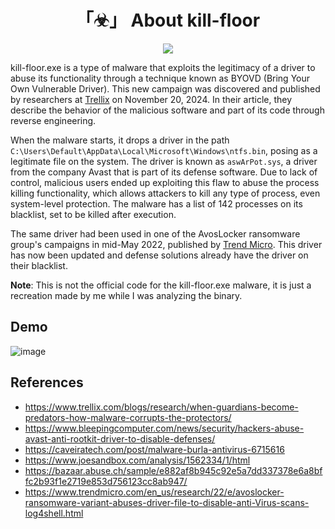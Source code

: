 <h1 align="center">「☣」 About kill-floor</h1>

<p align="center"><img src="https://github.com/user-attachments/assets/d4dbe1f0-2cea-42b2-af30-141e14b7bed0"></p>

kill-floor.exe is a type of malware that exploits the legitimacy of a driver to abuse its functionality through a technique known as BYOVD (Bring Your Own Vulnerable Driver). This new campaign was discovered and published by researchers at [Trellix](https://www.trellix.com/blogs/research/when-guardians-become-predators-how-malware-corrupts-the-protectors/) on November 20, 2024. In their article, they describe the behavior of the malicious software and part of its code through reverse engineering.

When the malware starts, it drops a driver in the path `C:\Users\Default\AppData\Local\Microsoft\Windows\ntfs.bin`, posing as a legitimate file on the system. The driver is known as `aswArPot.sys`, a driver from the company Avast that is part of its defense software. Due to lack of control, malicious users ended up exploiting this flaw to abuse the process killing functionality, which allows attackers to kill any type of process, even system-level protection. The malware has a list of 142 processes on its blacklist, set to be killed after execution.

The same driver had been used in one of the AvosLocker ransomware group's campaigns in mid-May 2022, published by [Trend Micro](https://www.trendmicro.com/en_us/research/22/e/avoslocker-ransomware-variant-abuses-driver-file-to-disable-anti-Virus-scans-log4shell.html). This driver has now been updated and defense solutions already have the driver on their blacklist.

**Note**: This is not the official code for the kill-floor.exe malware, it is just a recreation made by me while I was analyzing the binary.

## Demo

![image](https://github.com/user-attachments/assets/bbf1b851-6950-471e-b881-8b0e6c05f0b6)

## References

* https://www.trellix.com/blogs/research/when-guardians-become-predators-how-malware-corrupts-the-protectors/
* https://www.bleepingcomputer.com/news/security/hackers-abuse-avast-anti-rootkit-driver-to-disable-defenses/
* https://caveiratech.com/post/malware-burla-antivirus-6715616
* https://www.joesandbox.com/analysis/1562334/1/html
* https://bazaar.abuse.ch/sample/e882af8b945c92e5a7dd337378e6a8bffc2b93f1e2719e853d756123cc8ab947/
* https://www.trendmicro.com/en_us/research/22/e/avoslocker-ransomware-variant-abuses-driver-file-to-disable-anti-Virus-scans-log4shell.html
